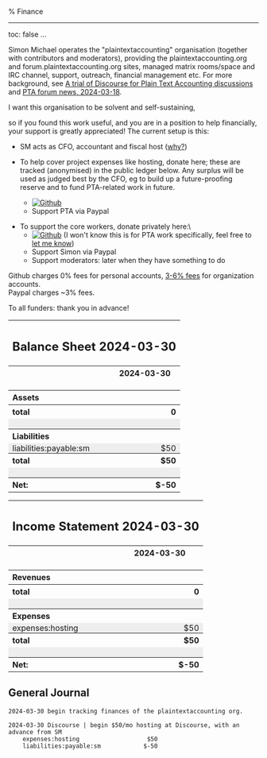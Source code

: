 % Finance

---
toc: false
...

Simon Michael operates the "plaintextaccounting" organisation (together with contributors and moderators),
providing the plaintextaccounting.org and forum.plaintextaccounting.org sites,
managed matrix rooms/space and IRC channel,
support, outreach, financial management etc.
For more background, see
[A trial of Discourse for Plain Text Accounting discussions](https://forum.plaintextaccounting.org/t/a-trial-of-discourse-for-plain-text-accounting-discussions/5)
and
[PTA forum news, 2024-03-18](https://forum.plaintextaccounting.org/t/pta-forum-news-2024-03-18/207).

I want this organisation to be solvent and self-sustaining,
<!-- and for this work to be justifiable to my family, -->
so if you found this work useful, and you are in a position to help financially, your support is greatly appreciated!
The current setup is this:

- SM acts as CFO, accountant and fiscal host ([why?](https://forum.plaintextaccounting.org/t/pta-forum-news-2024-03-18/207#finance-5))

- To help cover project expenses like hosting, donate here; these are tracked (anonymised) in the public ledger below.
  Any surplus will be used as judged best by the CFO, eg to build up a future-proofing reserve and to fund PTA-related work in future.
  - [![Github](https://img.shields.io/badge/Support_PTA_via-Github-limegreen "Support PTA via Github")](https://github.com/sponsors/plaintextaccounting)
  - <div id="paypal-pta-button">Support PTA via Paypal</div>

<!-- [![Paypal](https://img.shields.io/badge/Support_PTA_via-Paypal-limegreen "Support PTA via Paypal")](https://www.paypal.com/cgi-bin/webscr?cmd=_s-xclick&hosted_button_id=5J33NLXYXCYAY) -->

- To support the core workers, donate privately here:\
  - [![Github](https://img.shields.io/badge/Support_Simon_via-Github-limegreen "Support Simon via Github")](https://github.com/sponsors/simonmichael)
      (I won't know this is for PTA work specifically, feel free to [let me know](index.html#news-discussion))
    <!-- [![Paypal](https://img.shields.io/badge/Support_Simon_via-Paypal-limegreen "Support Simon via Paypal")](https://www.paypal.com/cgi-bin/webscr?cmd=_s-xclick&hosted_button_id=5J33NLXYXCYAY) -->
  - <div id="paypal-sm-button">Support Simon via Paypal</div>
  - Support moderators: later when they have something to do

Github charges 0% fees for personal accounts, [3-6% fees](https://docs.github.com/en/sponsors/receiving-sponsorships-through-github-sponsors/about-github-sponsors-for-open-source-contributors#sponsorship-payouts) for organization accounts.\
Paypal charges ~3% fees.

To all funders: thank you in advance!

<!-- Generated by make finance-md: -->

<style>
td { padding:0 0.5em; }
td:nth-child(1) { white-space:nowrap; }
tr:nth-child(even) td { background-color:#eee; }
</style><link rel="stylesheet" href="hledger.css"><table><tr><th colspan="2" style="text-align:left"><h2>Balance Sheet 2024-03-30</h2></th></tr><tr><th></th><th>2024-03-30</th></tr><tr><td colspan="2">&nbsp;</td></tr><tr><th colspan="2" style="text-align:left">Assets</th></tr><tr><th style="text-align:left">total</th><th class="amount coltotal" style="text-align:right">0</th></tr><tr><td colspan="2">&nbsp;</td></tr><tr><th colspan="2" style="text-align:left">Liabilities</th></tr><tr><td class="account" style="text-align:left">liabilities:payable:sm</td><td class="amount" style="text-align:right">$50</td></tr><tr><th style="text-align:left">total</th><th class="amount coltotal" style="text-align:right">$50</th></tr><tr><td colspan="2">&nbsp;</td></tr><tr><th style="text-align:left">Net:</th><th class="amount coltotal" style="text-align:right">$-50</th></tr></table>

<style>
td { padding:0 0.5em; }
td:nth-child(1) { white-space:nowrap; }
tr:nth-child(even) td { background-color:#eee; }
</style><link rel="stylesheet" href="hledger.css"><table><tr><th colspan="2" style="text-align:left"><h2>Income Statement 2024-03-30</h2></th></tr><tr><th></th><th>2024-03-30</th></tr><tr><td colspan="2">&nbsp;</td></tr><tr><th colspan="2" style="text-align:left">Revenues</th></tr><tr><th style="text-align:left">total</th><th class="amount coltotal" style="text-align:right">0</th></tr><tr><td colspan="2">&nbsp;</td></tr><tr><th colspan="2" style="text-align:left">Expenses</th></tr><tr><td class="account" style="text-align:left">expenses:hosting</td><td class="amount" style="text-align:right">$50</td></tr><tr><th style="text-align:left">total</th><th class="amount coltotal" style="text-align:right">$50</th></tr><tr><td colspan="2">&nbsp;</td></tr><tr><th style="text-align:left">Net:</th><th class="amount coltotal" style="text-align:right">$-50</th></tr></table>

## General Journal
```hledger
2024-03-30 begin tracking finances of the plaintextaccounting org.

2024-03-30 Discourse | begin $50/mo hosting at Discourse, with an advance from SM
    expenses:hosting                   $50
    liabilities:payable:sm            $-50

```

<script src="https://www.paypalobjects.com/donate/sdk/donate-sdk.js" charset="UTF-8"></script>
<script>

PayPal.Donation.Button({
env:'production',
hosted_button_id:'JDD3EZEA8JV6S',
image: {
src:'https://www.paypalobjects.com/en_US/i/btn/btn_donate_SM.gif',
alt:'Support PTA via Paypal',
title:'Support PTA via Paypal',
}
}).render('#paypal-pta-button');

PayPal.Donation.Button({
env:'production',
hosted_button_id:'YPRN7KXV8LAQJ',
image: {
src:'https://www.paypalobjects.com/en_US/i/btn/btn_donate_SM.gif',
alt:'Support Simon via Paypal',
title:'Support Simon via Paypal',
}
}).render('#paypal-sm-button');

</script>
